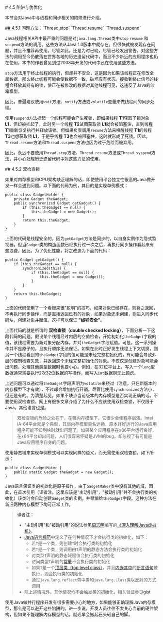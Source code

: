 <a name="4.5" />
# 4.5 陷阱与伪优化

本节会对Java中与线程和同步相关的陷阱进行介绍。

<a name="4.5.1" />
## 4.5.1 问题方法：`Thread.stop` `Thread.resume` `Thread.suspend`

Java线程相关API中最严重的问题是对`java.lang.Thread`类中`stop` `resume` 和`suspend`方法的调用。这些方法从Java 1.0版本中就存在，但很快就被发现存在问题，并且不推荐再使用。尽管如此，还是为时已晚，尽管已经发出警告，对这些方法的调用至今仍散落在世界各地的历史遗留代码中，而且不少新近的应用程序也仍在使用，本书的作者曾见到过2008年开发的代码中还在使用这些方法。

`stop`方法用于终止线程的执行，但却并不安全，这是因为如果该线程正在修改全局数据，那么终止线程可能会使数据不一致，破坏应有状态。接收到终止信号的线程会释放其持有的锁，使正在被修改的数据对其他线程可见，这违反了Java的沙箱模型。

因此，普遍建议使用`wait`方法、`notify`方法或`volatile`变量来做线程间的同步处理。

使用`suspend`方法挂起一个线程可能会产生死锁，即如果线程 **T1**获取了锁对象 **L1**，但却被挂起了，此时另一个线程 **T2**试图获取锁 **L1**就会被阻塞住，直到线程 **T1**重新恢复执行并释放该锁。但如果负责调用`resume`方法来唤醒线程 **T1**的线程 **T3**也想获取锁 **L1**，于是乎线程 **T3**也会被阻塞住，这时就形成了死锁。因此，`Thread.resume`方法和`Thread.suspend`方法也因为过于危险而被弃用。

因此，永远不要使用`Thread.stop`方法、`Thread.resume`方法或`Thread.syspend`方法，并小心处理历史遗留代码中对这些方法的使用。

<a name="4.5.2" />
## 4.5.2 双检查锁

如果对内存模型和CPU架构缺乏理解的话，即使使用平台独立性很高的Java做开发一样会遇到问题。以下面的代码为例，其目的是实现单例模式：

    public class GadgetHolder {
        private Gadget theGadget;
        public synchronized Gadget getGadget() {
            if (this.theGadget == null) {
                this.theGadget = new Gadget();
            }
            return this.theGadget;
        }
    }

上面的代码是线程安全的，因为`getGadget`方法是同步的，以自身实例作为隐式监视器。但当`Gadget`类的构造函数已经执行过一次之后，再执行同步操作看起来有些浪费，因此，为了优化性能，将之改造为下面的代码：

    public Gadget getGadget() {
        if (this.theGadget == null) {
            synchronized(this) {
                if (this.theGadget == null) {
                    this.theGadget = new Gadget();
                }
            }
        }
        return this.theGadget;
    }

上面的代码使用了一个看起来很"聪明"的技巧，如果对象已经存在，则将之返回，不再执行同步操作，而是直接返回已有的对象，如果对象还未创建，则进入同步代码块，创建对象并赋值。这样可以保证 **"线程安全"**。

上面代码的就是所谓的 **双检查锁（double checked locking）**，下面分析一下这段代码的问题。假设某个线程经过内层的空值检查，开始初始化`theGadget`字段的值，该线程需要为新对象分配内存，并对`theGadget`字段赋值。可是，这一系列操作并不是原子的，且执行顺序无法保证。如果在此时正好发生线程上下文切换，则另一个线程看到的`theGadget`字段的值可能是未经完整初始化的，有可能会导致外层的控制检查失效，并返回这个未经完整初始化的对象。不仅仅是创建对象可能会出问题，处理其他类型数据时也要小心。例如，在32位平台上，写入一个`long`型数据通常需要执行2次32位数据的写操作，而写入`int`数据则无此顾虑。

上述问题可以通过将`theGadget`字段声明为`volatile`来绕过（注意，只在新版本的内存模型下才有效），不过却会增加执行开销。尽管比使用`synchronized`方法小，但还是有的。为清楚起见，如果不缺点当前版本的内存模型是否实现正确的话。不要使用双检查锁。网上有很多文章介绍了为什么不应该使用双检查锁，不仅限于Java，其他语言也是。

>双检查锁的危险之处在于，在强内存模型下，它很少会使程序崩溃。Intel IA-64平台就是个典型，其弱内存模型臭名远扬，原本好好运行的Java应用程序可能不知到啥时就出问题了。如果某个应用程序在x86平台运行良好，在x64平台却出问题，人们很容易怀疑是JVM的bug，却忽视了有可能是Java应用程序自身的问题。

使用静态域来实现单例模式可以实现同样的语义，而无需使用双检查锁，如下所示：

    public class GadgetMaker {
        public static Gadget theGadget = new Gadget();
    }

Java语言保证类的初始化是原子操作，由于`GadgetMaker`类中没有其他的域，因此，在首次引用（译者注，这里应该是"主动引用"，"被动引用"并不会执行类的初始化）该类时会自动创建`Gadget`类的实例。并赋值给`theGadget`字段。这种方法在新旧两种内存模型下均可正常工作。

>译者注：
>
> * "主动引用"和"被动引用"的说法参见[周志明][1]编写的[《深入理解Java虚拟机》][2]。
> * [Java语言规范][3]中定义了在何种情况下才会执行类的初始化，如下：
>     * 若`T`是一个类，则创建`T`时会执行类的初始化
>     * 若`T`是一个类，则调用由`T`声明的静态方法会执行类的初始化
>     * 对类型`T`声明的静态域赋值会执行类的初始化
>     * 访问类型`T`声明的[常量][7]不会执行类的初始化
>     * 如果`T`是一个[顶层类（top level class）][4]，并且[内嵌其中][6]的[断言语句][5]被执行，则会执行类的初始化
>     * 通过`java.lang.reflect`包中类和`java.lang.Class`类以反射的方式调用
> * 除上述情况外，其他情况均不会触发类的初始化，相关验证参见[gist][8]

使用Java做并行程序开发有很多需要小心的地方，如果能够正确理解Java内存模型，那么是可以避开这些陷阱的。进一步说，开发人员往往不太关心当前的硬件架构，但如果不能理解内存模型的话，就迟早会搬起石头砸自己的脚。





[1]:    http://weibo.com/icyfenix
[2]:    http://book.douban.com/subject/24722612/
[3]:    http://docs.oracle.com/javase/specs/jls/se7/html/jls-12.html#jls-12.4.1
[4]:    http://docs.oracle.com/javase/specs/jls/se7/html/jls-7.html#jls-7.6
[5]:    http://docs.oracle.com/javase/specs/jls/se7/html/jls-14.html#jls-14.10
[6]:    http://docs.oracle.com/javase/specs/jls/se7/html/jls-8.html#jls-8.1.3
[7]:    http://docs.oracle.com/javase/specs/jls/se7/html/jls-4.html#jls-4.12.4
[8]:    https://gist.github.com/caoxudong/9094098
